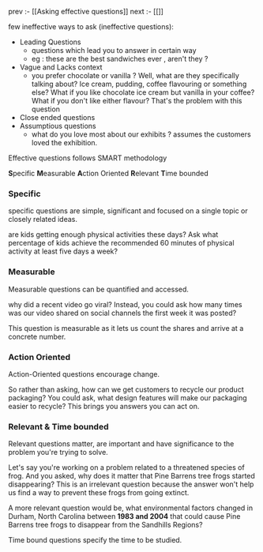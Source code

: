 prev :- [[Asking effective questions]]
next :- [[]]


few ineffective ways to ask (ineffective questions):
- Leading Questions 
	 - questions which lead you to answer in certain way
	 - eg : these are the best sandwiches ever , aren't they ? 
- Vague and Lacks context 
	- you prefer chocolate or vanilla ?
	 Well, what are they specifically talking about? Ice cream, pudding, coffee flavouring or something else? What if you like chocolate ice cream but vanilla in your coffee? What if you don't like either flavour? That's the problem with this question
- Close ended questions
- Assumptious questions
	- what do you love most about our exhibits ? 
	assumes the customers loved the exhibition.

Effective questions follows SMART methodology

**S**pecific 
**M**easurable
**A**ction Oriented
**R**elevant
**T**ime bounded

### Specific 
specific questions are simple, significant and focused on a single topic or closely related ideas.

are kids getting enough physical activities these days? Ask what percentage of kids achieve the recommended 60 minutes of physical activity at least five days a week? 

### Measurable  
Measurable questions can be quantified and accessed.

why did a recent video go viral? Instead, you could ask how many times was our video shared on social channels the first week it was posted?

This question is measurable as it lets us count the shares and arrive at a concrete number.

### Action Oriented
Action-Oriented questions encourage change.

So rather than asking, how can we get customers to recycle our product packaging? You could ask, what design features will make our packaging easier to recycle? This brings you answers you can act on. 

### Relevant & Time bounded
Relevant questions matter, are important and have significance to the problem you're trying to solve. 

Let's say you're working on a problem related to a threatened species of frog. And you asked, why does it matter that Pine Barrens tree frogs started disappearing? This is an irrelevant question because the answer won't help us find a way to prevent these frogs from going extinct.

A more relevant question would be, what environmental factors changed in Durham, North Carolina between **1983 and 2004** that could cause Pine Barrens tree frogs to disappear from the Sandhills Regions?

Time bound questions specify the time to be studied.

